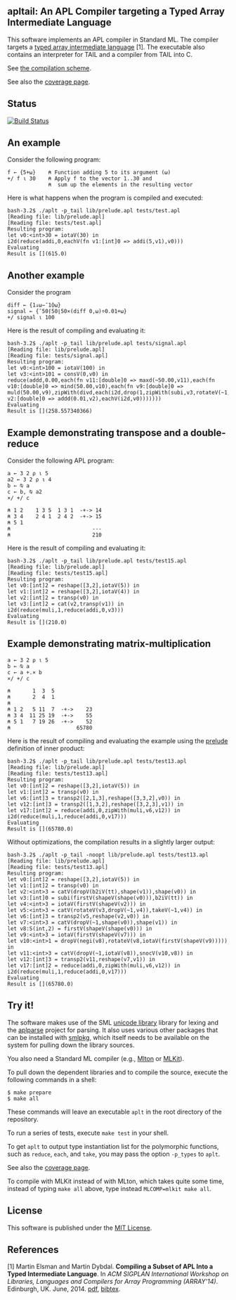 ## apltail: An APL Compiler targeting a Typed Array Intermediate Language

This software implements an APL compiler in Standard ML. The compiler
targets a [typed array intermediate language](http://www.elsman.com/pdf/array14_final.pdf) [1]. The
executable also contains an interpreter for TAIL and a compiler from
TAIL into C.

See [the compilation scheme](doc/comp.md).

See also the [coverage page](doc/coverage.md).

## Status

[![Build Status](https://travis-ci.org/melsman/apltail.svg?branch=master)](https://travis-ci.org/melsman/apltail)

## An example

Consider the following program:

```apl
f ← {5+⍵}    ⍝ Function adding 5 to its argument (⍵)
+/ f ⍳ 30    ⍝ Apply f to the vector 1..30 and
             ⍝  sum up the elements in the resulting vector
```

Here is what happens when the program is compiled and executed:

    bash-3.2$ ./aplt -p_tail lib/prelude.apl tests/test.apl
    [Reading file: lib/prelude.apl]
    [Reading file: tests/test.apl]
    Resulting program:
    let v0:<int>30 = iotaV(30) in
    i2d(reduce(addi,0,eachV(fn v1:[int]0 => addi(5,v1),v0)))
    Evaluating
    Result is [](615.0)

## Another example

Consider the program

```apl
diff ← {1↓⍵−¯1⌽⍵}
signal ← {¯50⌈50⌊50×(diff 0,⍵)÷0.01+⍵}
+/ signal ⍳ 100
```

Here is the result of compiling and evaluating it:

    bash-3.2$ ./aplt -p_tail lib/prelude.apl tests/signal.apl
    [Reading file: lib/prelude.apl]
    [Reading file: tests/signal.apl]
    Resulting program:
    let v0:<int>100 = iotaV(100) in
    let v3:<int>101 = consV(0,v0) in
    reduce(addd,0.00,each(fn v11:[double]0 => maxd(~50.00,v11),each(fn v10:[double]0 => mind(50.00,v10),each(fn v9:[double]0 => muld(50.00,v9),zipWith(divd,each(i2d,drop(1,zipWith(subi,v3,rotateV(~1,v3)))),eachV(fn v2:[double]0 => addd(0.01,v2),eachV(i2d,v0)))))))
    Evaluating
    Result is [](258.557340366)

## Example demonstrating transpose and a double-reduce

Consider the following APL program:

```apl
a ← 3 2 ⍴ ⍳ 5
a2 ← 3 2 ⍴ ⍳ 4
b ← ⍉ a
c ← b, ⍉ a2
×/ +/ c

⍝ 1 2    1 3 5  1 3 1  -+-> 14
⍝ 3 4    2 4 1  2 4 2  -+-> 15
⍝ 5 1
⍝                          ---
⍝                          210
```

Here is the result of compiling and evaluating it:

    bash-3.2$ ./aplt -p_tail lib/prelude.apl tests/test15.apl
    [Reading file: lib/prelude.apl]
    [Reading file: tests/test15.apl]
    Resulting program:
    let v0:[int]2 = reshape([3,2],iotaV(5)) in
    let v1:[int]2 = reshape([3,2],iotaV(4)) in
    let v2:[int]2 = transp(v0) in
    let v3:[int]2 = cat(v2,transp(v1)) in
    i2d(reduce(muli,1,reduce(addi,0,v3)))
    Evaluating
    Result is [](210.0)

## Example demonstrating matrix-multiplication

```apl
a ← 3 2 ⍴ ⍳ 5
b ← ⍉ a
c ← a +.× b
×/ +/ c

⍝       1  3  5
⍝       2  4  1
⍝
⍝ 1 2   5 11  7  -+->    23
⍝ 3 4  11 25 19  -+->    55
⍝ 5 1   7 19 26  -+->    52
⍝                     65780
```

Here is the result of compiling and evaluating the example using the
[prelude](/prelude.apl) definition of inner product:

    bash-3.2$ ./aplt -p_tail lib/prelude.apl tests/test13.apl
    [Reading file: lib/prelude.apl]
    [Reading file: tests/test13.apl]
    Resulting program:
    let v0:[int]2 = reshape([3,2],iotaV(5)) in
    let v1:[int]2 = transp(v0) in
    let v6:[int]3 = transp2([2,1,3],reshape([3,3,2],v0)) in
    let v12:[int]3 = transp2([1,3,2],reshape([3,2,3],v1)) in
    let v17:[int]2 = reduce(addi,0,zipWith(muli,v6,v12)) in
    i2d(reduce(muli,1,reduce(addi,0,v17)))
    Evaluating
    Result is [](65780.0)

Without optimizations, the compilation results in a slightly larger output:

    bash-3.2$ ./aplt -p_tail -noopt lib/prelude.apl tests/test13.apl
    [Reading file: lib/prelude.apl]
    [Reading file: tests/test13.apl]
    Resulting program:
    let v0:[int]2 = reshape([3,2],iotaV(5)) in
    let v1:[int]2 = transp(v0) in
    let v2:<int>3 = catV(dropV(b2iV(tt),shape(v1)),shape(v0)) in
    let v3:[int]0 = subi(firstV(shapeV(shape(v0))),b2iV(tt)) in
    let v4:<int>3 = iotaV(firstV(shapeV(v2))) in
    let v5:<int>3 = catV(rotateV(v3,dropV(~1,v4)),takeV(~1,v4)) in
    let v6:[int]3 = transp2(v5,reshape(v2,v0)) in
    let v7:<int>3 = catV(dropV(~1,shape(v0)),shape(v1)) in
    let v8:S(int,2) = firstV(shapeV(shape(v0))) in
    let v9:<int>3 = iotaV(firstV(shapeV(v7))) in
    let v10:<int>1 = dropV(negi(v8),rotateV(v8,iotaV(firstV(shapeV(v9))))) in
    let v11:<int>3 = catV(dropV(~1,iotaV(v8)),snocV(v10,v8)) in
    let v12:[int]3 = transp2(v11,reshape(v7,v1)) in
    let v17:[int]2 = reduce(addi,0,zipWith(muli,v6,v12)) in
    i2d(reduce(muli,1,reduce(addi,0,v17)))
    Evaluating
    Result is [](65780.0)

## Try it!

The software makes use of the SML [unicode library](https://github.com/diku-dk/sml-unicode) library for lexing and
the [aplparse](https://github.com/diku-dk/sml-aplparse) project for
parsing. It also uses various other packages that can be installed with [smlpkg](https://github.com/diku-dk/smlpkg), which itself needs to be available on the system for pulling down the library sources.

You also need a Standard ML compiler (e.g., [Mlton](http://www.mlton.org/) or [MLKit](http://melsman.github.io/mlkit)).

To pull down the dependent libraries and to compile the source, execute the following commands in a shell:

    $ make prepare
    $ make all

These commands will leave an executable `aplt` in the root directory of the repository.

To run a series of tests, execute `make test` in your shell.

To get `aplt` to output type instantiation list for the polymorphic
functions, such as `reduce`, `each`, and `take`, you may pass the
option `-p_types` to `aplt`.

See also the [coverage page](doc/coverage.md).

To compile with MLKit instead of with MLton, which takes quite some
time, instead of typing `make all` above, type instead `MLCOMP=mlkit make all`.

## License

This software is published under the [MIT License](MIT_LICENSE.md).

## References

[1] Martin Elsman and Martin Dybdal. __Compiling a Subset of APL Into
a Typed Intermediate Language__. In _ACM SIGPLAN International
Workshop on Libraries, Languages and Compilers for Array Programming
(ARRAY'14)_. Edinburgh, UK. June,
2014. [pdf](http://www.elsman.com/pdf/array14_final.pdf),
[bibtex](http://www.elsman.com//pdf/array14_final.bibtex.txt).
